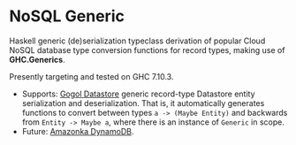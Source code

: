 # NoSQL Generic

Haskell generic (de)serialization typeclass derivation of popular Cloud NoSQL database type conversion functions for record types, making use of **GHC.Generics**.

Presently targeting and tested on GHC 7.10.3.

- Supports: [Gogol Datastore](https://hackage.haskell.org/package/gogol-datastore) generic record-type Datastore entity serialization and deserialization. That is, it automatically generates functions to convert between types `a -> (Maybe Entity)` and backwards from `Entity -> Maybe a`, where there is an instance of `Generic` in scope.
- Future: [Amazonka DynamoDB](https://hackage.haskell.org/package/amazonka-dynamodb).
